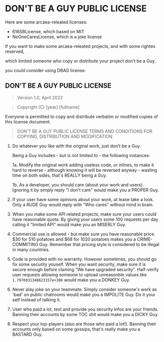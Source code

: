 # DON'T BE A GUY PUBLIC LICENSE

Here are some arcaea-releated licenses:

- 616SBLicense, which based on MIT
- NoOneCaresLicense, which is a joke license

If you want to make some arcaea-releated projects, and with some rightes reserved,

which limited someone who copy or distribute your project don't be a Guy,

you could consider using DBAG license.

## DON'T BE A GUY PUBLIC LICENSE

> Version 1.0, April 2022

> Copyright (C) [year] [fullname]
 
 Everyone is permitted to copy and distribute verbatim or modified copies of this license document.

> DON'T BE A GUY PUBLIC LICENSE
> TERMS AND CONDITIONS FOR COPYING, DISTRIBUTION AND MODIFICATION

 1. Do whatever you like with the original work, just don't be a Guy.

     Being a Guy includes - but is not limited to - the following instances:

       1a. Modify the original work adding useless code, or inlines, to make it hard to reverse -
       although knowing it will be reversed anyway - wasting time on both sides, that's REALLY being a Guy.
   
       1b. As a developer, you should care (about your work and users). 
       Ignoring it by simply reply "I don't care" would make you a PROPER Guy.

 2. If your user have some opinions about your work, at lease take a look. 
 Only a RUDE Guy would reply with "Who cares" without mind in brain.

 3. When you make some API related projects, make sure your users could have reasonable quota.
 By giving your users some 100 requests per day calling it "limited API" would make you an MISERLY Guy.

 3. Commercial use is allowed - but make sure you have reasonable price. $30 for 510 potatoes and $68 for 1020 potatoes
 makes you a CRIME-COMMITING Guy. Remember that pricing style is considered to be illegal in many countries.

 4. Code is provided with no warranty. However sometimes, you should go fix some security youself.
 When you want security, make sure it is secure enough before claming "We have upgraded security".
 Half-verify user requests allowing someone to upload unreasonble values like `1.7976931348623157e+308`
 would make you a DONKEY Guy.
 
 5. Never play joke on your teammate. Simply consider someone's work as 'bad' on public chatrooms would make you
 a IMPOLITE Guy. Do it your self instead of talking it.
 
 6. User who paid a lot, test and provide you security infos are your friends. 
 Banning their accounts by some TOC shit would make you a DICKY Guy.

 7. Respect your top-players (also are those who paid a lot!). Banning their accounts only based on
 some gossips, that's really make you a BASTARD Guy.



